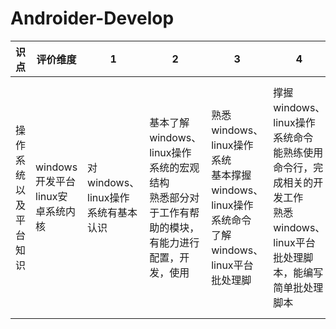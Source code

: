# Androider-Develop
识点|评价维度|	1|	2|	3|	4|	5
---|---|---|---|---|---|---
操作系统以及平台知识|windows 开发平台<br/>linux安卓系统内核|对windows、linux操作系统有基本认识|基本了解windows、linux操作系统的宏观结构<br/>熟悉部分对于工作有帮助的模块，有能力进行配置，开发，使用|熟悉windows、linux操作系统<br/>基本撑握windows、linux操作系统命令<br/>了解windows、linux平台批处理脚|撑握windows、linux操作系统命令<br/>能熟练使用命令行，完成相关的开发工作<br/>熟悉windows、linux平台批处理脚本，能编写简单批处理脚本|了解linux系统原理<br/>对多种脚本语言有一定认识<br/>能完成跨系统的交叉编译
